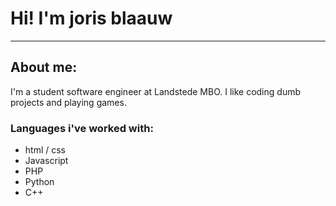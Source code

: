 # Hi! I'm joris blaauw

---

## About me:
I'm a student software engineer at Landstede MBO.
I like coding dumb projects and playing games.

### Languages i've worked with:
- html / css
- Javascript
- PHP
- Python
- C++

